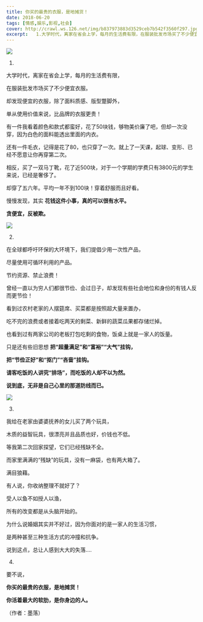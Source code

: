 ```yaml
---
title: 你买的最贵的衣服，是地摊货！
date: 2018-06-20
tags: [情感,娱乐,影视,社会]
cover: http://crawl.ws.126.net/img/b837973883d3529ceb7b542f3560f297.jpg
excerpt:   1.大学时代，离家在省会上学，每月的生活费有限，在服装批发市场买了不少便宜衣服。却
---
```

![](http://crawl.ws.126.net/img/b837973883d3529ceb7b542f3560f297.jpg)  

1.

大学时代，离家在省会上学，每月的生活费有限，

在服装批发市场买了不少便宜衣服。

却发现便宜的衣服，除了面料质感、版型蹩脚外，

单从使用价值来说，比品牌的衣服更贵！

有一件我看着颜色和款式都蛮好，花了50块钱，够物美价廉了吧，但却一次没穿，因为白色的面料能透出里面的内衣。

还有一件毛衣，记得是花了80，也只穿了一次。就上了一天课，起球、变形、已经不愿意让你再穿第二次。

相反，买了一双马丁靴，花了近500块，对于一个学期的学费只有3800元的学生来说，已经是奢侈了。

却穿了五六年。平均一年不到100块！穿着舒服而且好看。

慢慢发现，其实 **花钱这件小事，真的可以很有水平。**

**贪便宜，反被欺。**

![](http://crawl.ws.126.net/img/d321984581e88bc6d75a84eb267405ea.jpg)  

2.

在全球都呼吁环保的大环境下，我们提倡少用一次性产品，

尽量使用可循环利用的产品。

节约资源、禁止浪费！

曾经一直以为穷人们都很节俭、会过日子，却发现有些社会地位和身份的有钱人反而更节俭！

看到过农村老家的人摆筵席、买菜都是按照超大量来置办，

吃不完的浪费或者接着吃两天的剩菜、新鲜的蔬菜瓜果都存储烂掉。

也看到过有两家公司的老板打包吃剩的食物，饭桌上就是一家人的饭量。

只是还有些旧思想 **把“超量满足”和“富裕”“大气”挂钩，**

**把“节俭正好”和“抠门”“吝啬”挂钩。**

**请客吃饭的人讲究“排场”，而吃饭的人却不以为然。**

**说到底，无非是自己心里的那道防线而已。**

![](http://crawl.ws.126.net/img/b47782abdb4cd9c0f06caadd5bdbb4ea.jpg)  

3.

我给在老家由婆婆抚养的女儿买了两个玩具，

木质的益智玩具，很漂亮并且品质也好，价钱也不低。

等我第二次回家探望，它们已经残缺不全。

而家里满满的“残缺”的玩具，没有一麻袋，也有两大箱了。

满目狼藉。

有人说，你收纳整理不就好了？

受人以鱼不如授人以渔，

所有的改变都是从头脑开始的。

为什么说婚姻其实并不好过，因为你面对的是一家人的生活习惯，

是两种甚至三种生活方式的冲撞和抗争。

说到这点，总让人感到大大的失落....

4.

要不说，

**你买的最贵的衣服，是地摊货！**

**你活着最大的软肋，是你身边的人。**

（作者：墨落）

